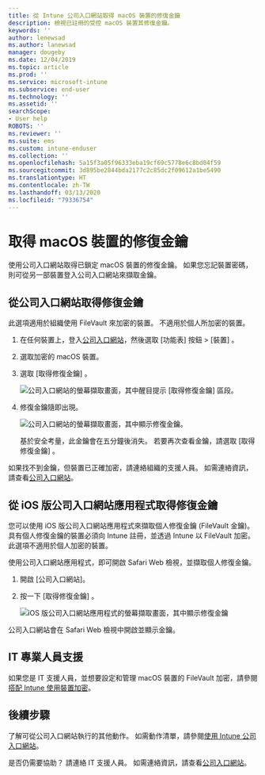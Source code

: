 ```yaml
---
title: 從 Intune 公司入口網站取得 macOS 裝置的修復金鑰
description: 檢視已註冊的受控 macOS 裝置其修復金鑰。
keywords: ''
author: lenewsad
ms.author: lanewsad
manager: dougeby
ms.date: 12/04/2019
ms.topic: article
ms.prod: ''
ms.service: microsoft-intune
ms.subservice: end-user
ms.technology: ''
ms.assetid: ''
searchScope:
- User help
ROBOTS: ''
ms.reviewer: ''
ms.suite: ems
ms.custom: intune-enduser
ms.collection: ''
ms.openlocfilehash: 5a15f3a05f96333eba19cf69c5778e6c8bd04f59
ms.sourcegitcommit: 3d895be2844bda2177c2c85dc2f09612a1be5490
ms.translationtype: HT
ms.contentlocale: zh-TW
ms.lasthandoff: 03/13/2020
ms.locfileid: "79336754"
---
```

# <a name="get-a-recovery-key-for-a-macos-device"></a>取得 macOS 裝置的修復金鑰

使用公司入口網站取得已鎖定 macOS 裝置的修復金鑰。 如果您忘記裝置密碼，則可從另一部裝置登入公司入口網站來擷取金鑰。  

## <a name="get-recovery-key-from-company-portal-website"></a>從公司入口網站取得修復金鑰

此選項適用於組織使用 FileVault 來加密的裝置。 不適用於個人所加密的裝置。

1. 在任何裝置上，登入[公司入口網站](https://portal.manage.microsoft.com)，然後選取 [功能表]  按鈕 > [裝置]  。  
2. 選取加密的 macOS 裝置。  
3. 選取 [取得修復金鑰]  。  

    ![公司入口網站的螢幕擷取畫面，其中醒目提示 [取得修復金鑰] 區段。](./media/1907-recovery2-cpweb-intune.PNG)  

4. 修復金鑰隨即出現。

    ![公司入口網站的螢幕擷取畫面，其中顯示修復金鑰。](./media/1907-recovery-cpweb-intune.PNG)  

    基於安全考量，此金鑰會在五分鐘後消失。 若要再次查看金鑰，請選取 [取得修復金鑰]  。

如果找不到金鑰，但裝置已正確加密，請連絡組織的支援人員。 如需連絡資訊，請查看[公司入口網站](https://go.microsoft.com/fwlink/?linkid=2010980)。  

## <a name="get-recovery-key-from-company-portal-app-for-ios"></a>從 iOS 版公司入口網站應用程式取得修復金鑰

您可以使用 iOS 版公司入口網站應用程式來擷取個人修復金鑰 (FileVault 金鑰)。 具有個人修復金鑰的裝置必須向 Intune 註冊，並透過 Intune 以 FileVault 加密。 此選項不適用於個人加密的裝置。 

使用公司入口網站應用程式，即可開啟 Safari Web 檢視，並擷取個人修復金鑰。 

1. 開啟 [公司入口網站]。
2. 按一下 [取得修復金鑰]  。

    ![iOS 版公司入口網站應用程式的螢幕擷取畫面，其中顯示修復金鑰](./media/get-recovery-key-cpweb-02.png)  

公司入口網站會在 Safari Web 檢視中開啟並顯示金鑰。 

## <a name="it-pro-support"></a>IT 專業人員支援

如果您是 IT 支援人員，並想要設定和管理 macOS 裝置的 FileVault 加密，請參閱[搭配 Intune 使用裝置加密](/intune/protect/encrypt-devices)。

## <a name="next-steps"></a>後續步驟

了解可從公司入口網站執行的其他動作。 如需動作清單，請參閱[使用 Intune 公司入口網站](using-the-intune-company-portal-website.md)。  

是否仍需要協助？ 請連絡 IT 支援人員。 如需連絡資訊，請查看[公司入口網站](https://go.microsoft.com/fwlink/?linkid=2010980)。  
